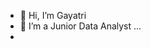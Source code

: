 - 👋 Hi, I’m Gayatri
- 👀 I’m a Junior Data Analyst ...
-
<!---
GPdatahub/GPdatahub is a ✨ special ✨ repository because its `README.md` (this file) appears on your GitHub profile.
You can click the Preview link to take a look at your changes.
--->

